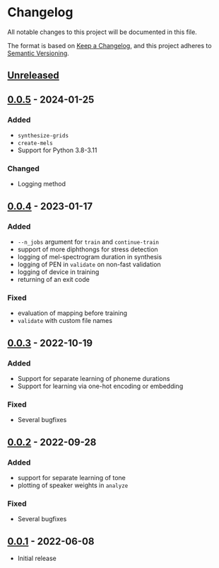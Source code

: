 # Changelog

All notable changes to this project will be documented in this file.

The format is based on [Keep a Changelog](https://keepachangelog.com/en/1.1.0/),
and this project adheres to [Semantic Versioning](https://semver.org/spec/v2.0.0.html).

## [Unreleased]

## [0.0.5] - 2024-01-25

### Added

- `synthesize-grids`
- `create-mels`
- Support for Python 3.8-3.11

### Changed

- Logging method

## [0.0.4] - 2023-01-17

### Added

- `--n_jobs` argument for `train` and `continue-train`
- support of more diphthongs for stress detection
- logging of mel-spectrogram duration in synthesis
- logging of PEN in `validate` on non-fast validation
- logging of device in training
- returning of an exit code

### Fixed

- evaluation of mapping before training
- `validate` with custom file names

## [0.0.3] - 2022-10-19

### Added

- Support for separate learning of phoneme durations
- Support for learning via one-hot encoding or embedding

### Fixed

- Several bugfixes

## [0.0.2] - 2022-09-28

### Added

- support for separate learning of tone
- plotting of speaker weights in `analyze`

### Fixed

- Several bugfixes

## [0.0.1] - 2022-06-08

- Initial release

[unreleased]: https://github.com/stefantaubert/tacotron/compare/v0.0.5...HEAD
[0.0.5]: https://github.com/stefantaubert/tacotron/compare/v0.0.4...v0.0.5
[0.0.4]: https://github.com/stefantaubert/tacotron/compare/v0.0.3...v0.0.4
[0.0.3]: https://github.com/stefantaubert/tacotron/compare/v0.0.2...v0.0.3
[0.0.2]: https://github.com/stefantaubert/tacotron/compare/v0.0.1...v0.0.2
[0.0.1]: https://github.com/stefantaubert/tacotron/releases/tag/v0.0.1
